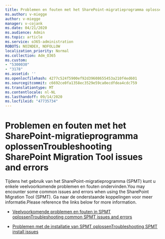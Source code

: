 ```yaml
---
title: Problemen en fouten met het SharePoint-migratieprogramma oplossen
ms.author: v-miegge
author: v-miegge
manager: v-cojank
ms.date: 04/21/2020
ms.audience: Admin
ms.topic: article
ms.service: o365-administration
ROBOTS: NOINDEX, NOFOLLOW
localization_priority: Normal
ms.collection: Adm_O365
ms.custom:
- "5300030"
- "3178"
ms.assetid: ''
ms.openlocfilehash: 4277c524f5900ef92d39608655453a210f4ed601
ms.sourcegitcommit: c6692ce0fa1358ec3529e59ca0ecdfdea4cdc759
ms.translationtype: MT
ms.contentlocale: nl-NL
ms.lasthandoff: 09/14/2020
ms.locfileid: "47735734"
---
```

# <a name="troubleshooting-sharepoint-migration-tool-issues-and-errors"></a><span data-ttu-id="05e0f-102">Problemen en fouten met het SharePoint-migratieprogramma oplossen</span><span class="sxs-lookup"><span data-stu-id="05e0f-102">Troubleshooting SharePoint Migration Tool issues and errors</span></span>

<span data-ttu-id="05e0f-103">Tijdens het gebruik van het SharePoint-migratieprogramma (SPMT) kunt u enkele veelvoorkomende problemen en fouten ondervinden.</span><span class="sxs-lookup"><span data-stu-id="05e0f-103">You may encounter some common issues and errors when using the SharePoint Migration Tool (SPMT).</span></span> <span data-ttu-id="05e0f-104">Ga naar de onderstaande koppelingen voor meer informatie.</span><span class="sxs-lookup"><span data-stu-id="05e0f-104">Please reference the links below for more information.</span></span>

- [<span data-ttu-id="05e0f-105">Veelvoorkomende problemen en fouten in SPMT oplossen</span><span class="sxs-lookup"><span data-stu-id="05e0f-105">Troubleshooting common SPMT issues and errors</span></span>](https://docs.microsoft.com/sharepointmigration/troubleshooting-common-spmt-issues)

- [<span data-ttu-id="05e0f-106">Problemen met de installatie van SPMT oplossen</span><span class="sxs-lookup"><span data-stu-id="05e0f-106">Troubleshooting SPMT install issues</span></span>](https://docs.microsoft.com/sharepointmigration/spmt-install-issues)
